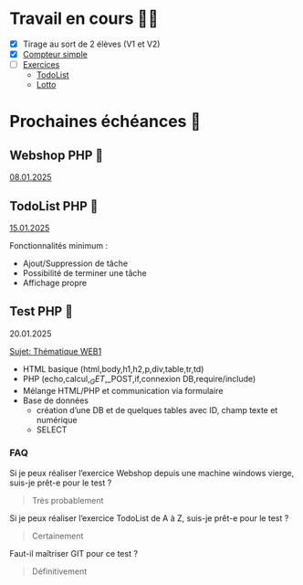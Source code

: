 # Travail en cours 👩‍💻

- [X] Tirage au sort de 2 élèves (V1 et V2)
- [X] [Compteur simple](activites/compteur/README.md)
- [ ] [Exercices](thematiques/06-web1.md#pratique)
    - [TodoList](activites/php-todo/README.md)
    - [Lotto](activites/lotto/README.md)

# Prochaines échéances 📅

## Webshop PHP 🛒
[08.01.2025](thematiques/06-web1.md#webshop)

## TodoList PHP 🛒
[15.01.2025](activites/php-todo/README.md)

Fonctionnalités minimum :
- Ajout/Suppression de tâche
- Possibilité de terminer une tâche
- Affichage propre

## Test PHP 🏅
20.01.2025

[Sujet: Thématique WEB1](thematiques/06-web1.md)
- HTML basique (html,body,h1,h2,p,div,table,tr,td)
- PHP (echo,calcul,$_GET,$_POST,if,connexion DB,require/include)
- Mélange HTML/PHP et communication via formulaire
- Base de données
  - création d’une DB et de quelques tables avec ID, champ texte et numérique
  - SELECT

### FAQ
Si je peux réaliser l’exercice Webshop depuis une machine windows vierge, 
suis-je prêt-e pour le test ?
>Très probablement

Si je peux réaliser l’exercice TodoList de A à Z, suis-je prêt-e pour le test ?
>Certainement

Faut-il maîtriser GIT pour ce test ?
>Définitivement
